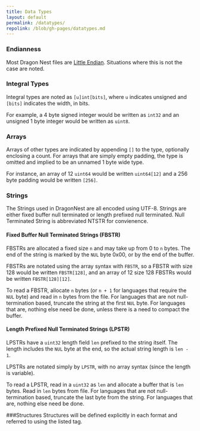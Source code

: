 ```yaml
---
title: Data Types
layout: default
permalink: /datatypes/
repolink: /blob/gh-pages/datatypes.md
---
```


### Endianness
Most Dragon Nest files are [Little Endian](http://en.wikipedia.org/wiki/Endianness#Little-endian). Situations where this is not the case are noted. 

### Integral Types
Integral types are noted as `[u]int[bits]`, where `u` indicates unsigned and `[bits]` indicates the width, in bits. 

For example, a 4 byte signed integer would be written as `int32` and an unsigned 1 byte integer would be written as `uint8`.

### Arrays
Arrays of other types are indicated by appending `[]` to the type, optionally enclosing a count. For arrays that are simply empty padding, the type is omitted and implied to be an unnamed 1 byte wide type.

For instance, an array of 12 `uint64` would be written `uint64[12]` and a 256 byte padding would be written `[256]`.

### Strings
The Strings used in DragonNest are all encoded using UTF-8. Strings are either fixed buffer null terminated or length prefixed null terminated. Null Terminated String is abbreviated NTSTR for convienence.

#### Fixed Buffer Null Terminated Strings (FBSTR)
FBSTRs are allocated a fixed size `n` and may take up from 0 to `n` bytes. The end of the string is marked by the `NUL` byte 0x00, or by the end of the buffer.

FBSTRs are notated using the array syntax with `FBSTR`, so a FBSTR with size 128 would be written `FBSTR[128]`, and an array of 12 size 128 FBSTRs would be written `FBSTR[128][12]`.

To read a FBSTR, allocate `n` bytes (or `n + 1` for languages that require the `NUL` byte) and read in `n` bytes from the file. For languages that are not null-termination based, truncate the string at the first `NUL` byte. For languages that are, nothing else need be done, unless there is a need to compact the buffer.

#### Length Prefixed Null Terminated Strings (LPSTR)
LPSTRs have a `uint32` length field `len` prefixed to the string itself. The length includes the `NUL` byte at the end, so the actual string length is `len - 1`.

LPSTRs are notated simply by `LPSTR`, with no array syntax (since the length is variable).

To read a LPSTR, read in a `uint32` as `len` and allocate a buffer that is `len` bytes. Read in `len` bytes from file. For languages that are not null-termination based, truncate the last byte from the string. For languages that are, nothing else need be done.

###Structures
Structures will be defined explicitly in each format and referred to using the listed tag.
